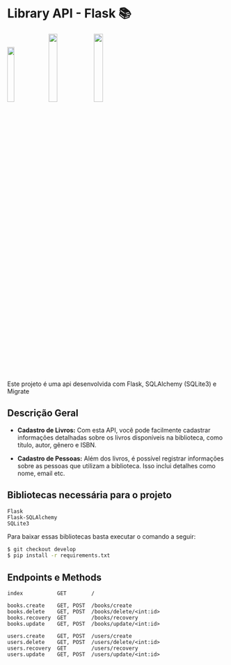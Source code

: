 # Library API - Flask 📚


<img src="https://cdn.jsdelivr.net/gh/devicons/devicon/icons/flask/flask-original-wordmark.svg" height="18%" width="18%" /> <img src="https://cdn.jsdelivr.net/gh/devicons/devicon/icons/sqlalchemy/sqlalchemy-original-wordmark.svg" height="20%" width="20%" /> <img src="https://cdn.jsdelivr.net/gh/devicons/devicon/icons/sqlite/sqlite-original-wordmark.svg" height="20%" width="20%"/>     
          
Este projeto é uma api desenvolvida com Flask, SQLAlchemy (SQLite3) e Migrate

## Descrição Geral

- **Cadastro de Livros:** Com esta API, você pode facilmente cadastrar informações detalhadas sobre os livros disponíveis na biblioteca, como título, autor, gênero e ISBN.

- **Cadastro de Pessoas:** Além dos livros, é possível registrar informações sobre as pessoas que utilizam a biblioteca. Isso inclui detalhes como nome, email etc.

## Bibliotecas necessária para o projeto
    Flask
    Flask-SQLAlchemy
    SQLite3

Para baixar essas bibliotecas basta executar o comando a seguir:
```bash
$ git checkout develop
$ pip install -r requirements.txt
```

## Endpoints e Methods
    index           GET        /

    books.create    GET, POST  /books/create
    books.delete    GET, POST  /books/delete/<int:id>
    books.recovery  GET        /books/recovery
    books.update    GET, POST  /books/update/<int:id>
    
    users.create    GET, POST  /users/create
    users.delete    GET, POST  /users/delete/<int:id>
    users.recovery  GET        /users/recovery
    users.update    GET, POST  /users/update/<int:id>
